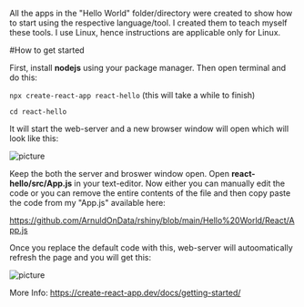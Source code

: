 All the apps in the "Hello World" folder/directory were created to show how to start using the respective language/tool. 
I created them to teach myself these tools. I use Linux, hence instructions are applicable only for Linux.



#How to get started 

First, install **nodejs** using your package manager. Then open terminal and do this: 

`npx create-react-app react-hello`  (this will take a while to finish)

`cd react-hello`

It will start the web-server and a new browser window will open which will look like this:

![picture](https://i.postimg.cc/Sxq3hDtM/Screenshot-from-2020-10-17-18-25-02.png)

Keep the both the server and broswer window open. Open **react-hello/src/App.js** in your text-editor.
Now either you can manually edit the code or you can remove the entire contents of the file and then copy paste the code 
from  my "App.js" available here:

https://github.com/ArnuldOnData/rshiny/blob/main/Hello%20World/React/App.js

Once you replace the default code with this, web-server will autoomatically refresh the page and you will get this:

![picture](https://i.postimg.cc/G2tyDxBg/Screenshot-from-2020-10-17-17-57-04.png)




More Info: https://create-react-app.dev/docs/getting-started/
